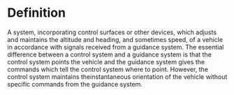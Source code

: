 # Definition

A system, incorporating control surfaces or other devices, which adjusts
and maintains the altitude and heading, and sometimes speed, of a
vehicle in accordance with signals received from a guidance system. The
essential difference between a control system and a guidance system is
that the control system points the vehicle and the guidance system gives
the commands which tell the control system where to point. However, the
control system maintains theinstantaneous orientation of the vehicle
without specific commands from the guidance system.
